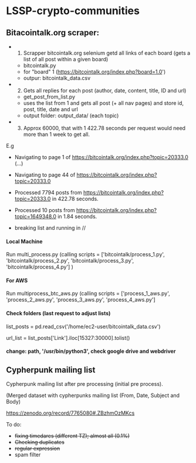 # LSSP-crypto-communities

## Bitacointalk.org scraper:

- 1. Scrapper bitcointalk.org selenium getd all links of each board (gets a list of all post within a given board) 
   * bitcointalk.py
   * for "board" 1 (https://bitcointalk.org/index.php?board=1.0')
   * outpur: bitcointalk_data.csv
- 2. Gets all replies for each post (author, date, content, title, ID and url)
   * get_post_from_list.py
   * uses the list from 1 and gets all post (+ all nav pages) and store id, post, title, date and url
   * output folder: output_data/ (each topic)
   
- 3. Approx 60000, that with 1  422.78 seconds per request would need more than 1 week to get all.

E.g 
* Navigating to page 1 of https://bitcointalk.org/index.php?topic=20333.0
(...)
* Navigating to page 44 of https://bitcointalk.org/index.php?topic=20333.0

* Processed 7794 posts from https://bitcointalk.org/index.php?topic=20333.0 in 422.78 seconds.
* Processed 10 posts from https://bitcointalk.org/index.php?topic=1649348.0 in 1.84 seconds.

* breaking list and running in // 

#### Local Machine

Run multi_process.py (calling scripts = ['bitcointalk/process_1.py', 'bitcointalk/process_2.py', 'bitcointalk/process_3.py', 'bitcointalk/process_4.py']
 )
 
#### For AWS 

Run multiprocess_btc_aws.py (calling scripts = ['process_1_aws.py', 'process_2_aws.py', 'process_3_aws.py', 'process_4_aws.py']

#### Check folders (last request to adjust lists)

list_posts = pd.read_csv('/home/ec2-user/bitcointalk_data.csv')

url_list = list_posts['Link'].iloc[15327:30000].tolist()

#### change: path, '/usr/bin/python3', check google drive and webdriver

## Cypherpunk mailing list

Cypherpunk mailing list after pre processing (initial pre process).

(Merged dataset with cypherpunks mailing list (From, Date, Subject and Body)

https://zenodo.org/record/7765080#.ZBzhmOzMKcs

To do:

- <strike>fixing timedares (different TZ); almost all (0.1%)</strike>
- <strike>Checking duplicates</strike>
- <strike>regular expression</strike>
- spam filter
